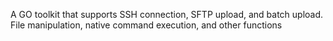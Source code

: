 A GO toolkit that supports SSH connection, SFTP upload, and batch upload. 
File manipulation, native command execution, and other functions